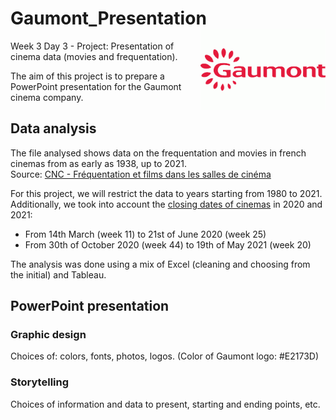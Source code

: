 # Gaumont_Presentation <img src=/Logos/Gaumont-logo.png width="200" align="right" />
Week 3 Day 3 - Project: Presentation of cinema data (movies and frequentation).

The aim of this project is to prepare a PowerPoint presentation for the Gaumont cinema company.  

## Data analysis
The file analysed shows data on the frequentation and movies in french cinemas from as early as 1938, up to 2021.  
Source: [CNC - Fréquentation et films dans les salles de cinéma](https://www.cnc.fr/professionnels/etudes-et-rapports/frequentation-et-films-dans-les-salles-de-cinema_221940)

For this project, we will restrict the data to years starting from 1980 to 2021.  
Additionally, we took into account the [closing dates of cinemas](https://ecran-total.fr/2021/08/02/quand-les-cinems-ont-ils-ete-fermes-en-2020-et-2021/) in 2020 and 2021:  
- From 14th March (week 11) to 21st of June 2020 (week 25)
- From 30th of October 2020 (week 44) to 19th of May 2021 (week 20)  

The analysis was done using a mix of Excel (cleaning and choosing from the initial) and Tableau.

## PowerPoint presentation

### Graphic design

Choices of: colors, fonts, photos, logos.
(Color of Gaumont logo: #E2173D)

### Storytelling

Choices of information and data to present, starting and ending points, etc.
